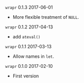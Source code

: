 
`wrapr` 0.1.3 2017-06-01

 * More flexible treatment of `NULL`.

`wrapr` 0.1.2 2017-04-13
 
 * add `ateval()`

`wrapr` 0.1.1 2017-03-13

 * Allow names in `let`.

`wrapr` 0.1.0 2017-02-10
 
 * First version
